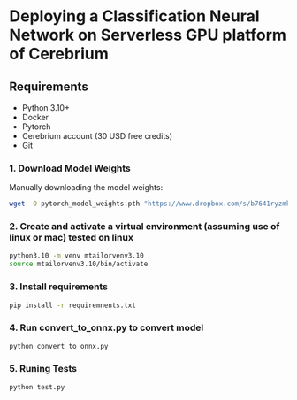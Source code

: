 # Deploying a Classification Neural Network on Serverless GPU platform of Cerebrium

## Requirements

- Python 3.10+
- Docker
- Pytorch
- Cerebrium account (30 USD free credits)
- Git


### 1. Download Model Weights

Manually downloading the model weights:

```bash
wget -O pytorch_model_weights.pth "https://www.dropbox.com/s/b7641ryzmkceoc9/pytorch_model_weights.pth?dl=1"
```
### 2. Create and activate a virtual environment (assuming use of linux or mac) tested on linux

```bash
python3.10 -m venv mtailorvenv3.10
source mtailorvenv3.10/bin/activate
```

### 3. Install requirements

```bash
pip install -r requiremnents.txt
```

### 4. Run convert_to_onnx.py to convert model

```bash
python convert_to_onnx.py
```

### 5. Runing Tests

```bash
python test.py
```